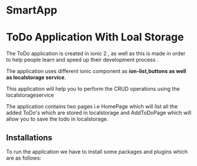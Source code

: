 # SmartApp
# ToDo Application With Loal Storage

The ToDo application is created in ionic 2 , as well as this is made in order to help people learn and speed up their development process .

The application uses different ionic component as **ion-list,buttons as well as localstorage service**.

This application will help you to perform the CRUD operations  using the localstorageservice

The application contains two pages i.e HomePage which will list all the added ToDo's which are stored in localstorage and AddToDoPage which will allow you to save the todo in localstorage.

## Installations

To run the application we have to install some packages and plugins which are as follows:
